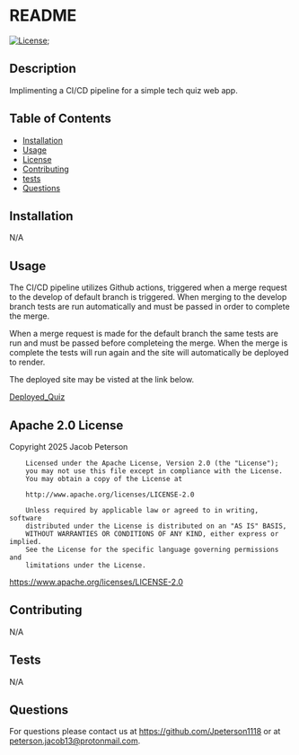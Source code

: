 # README
  [![License](https://img.shields.io/badge/License-Apache_2.0-blue.svg)](https://opensource.org/licenses/Apache-2.0);

  ## Description

  Implimenting a CI/CD pipeline for a simple tech quiz web app.

  ## Table of Contents

  - [Installation](#installation})
  - [Usage](#usage)
  - [License](#license)
  - [Contributing](#contributing)
  - [tests](#tests)
  - [Questions](#questions)

  ## Installation

  N/A

  ## Usage
  The CI/CD pipeline utilizes Github actions, triggered when a merge request to the develop of default branch is triggered. When merging to the develop branch tests are run automatically and must be passed in order to complete the merge.

  When a merge request is made for the default branch the same tests are run and must be passed before completeing the merge. When the merge is complete the tests will run again and the site will automatically be deployed to render.

  The deployed site may be visted at the link below.

  [Deployed_Quiz](https://two0-challenge-ci-cd.onrender.com/)

  ## Apache 2.0 License

  Copyright 2025 Jacob Peterson

        Licensed under the Apache License, Version 2.0 (the "License");
        you may not use this file except in compliance with the License.
        You may obtain a copy of the License at

        http://www.apache.org/licenses/LICENSE-2.0

        Unless required by applicable law or agreed to in writing, software
        distributed under the License is distributed on an "AS IS" BASIS,
        WITHOUT WARRANTIES OR CONDITIONS OF ANY KIND, either express or implied.
        See the License for the specific language governing permissions and
        limitations under the License.

  https://www.apache.org/licenses/LICENSE-2.0

  ## Contributing

  N/A

  ## Tests

  N/A

  ## Questions

  For questions please contact us at https://github.com/Jpeterson1118 or at peterson.jacob13@protonmail.com.

